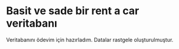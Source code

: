 # Basit ve sade bir rent a car veritabanı

Veritabanını ödevim için hazırladım. Datalar rastgele oluşturulmuştur.
